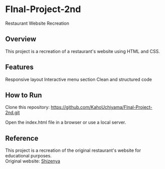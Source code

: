 # FInal-Project-2nd

Restaurant Website Recreation

## Overview

This project is a recreation of a restaurant's website using HTML and CSS.

## Features

Responsive layout
Interactive menu section
Clean and structured code

## How to Run

Clone this repository:
https://github.com/KahoUchiyama/FInal-Project-2nd.git

Open the index.html file in a browser or use a local server.

## Reference

This project is a recreation of the original restaurant's website for educational purposes.  
Original website: [Shizenya](https://shizenya.ca/)
